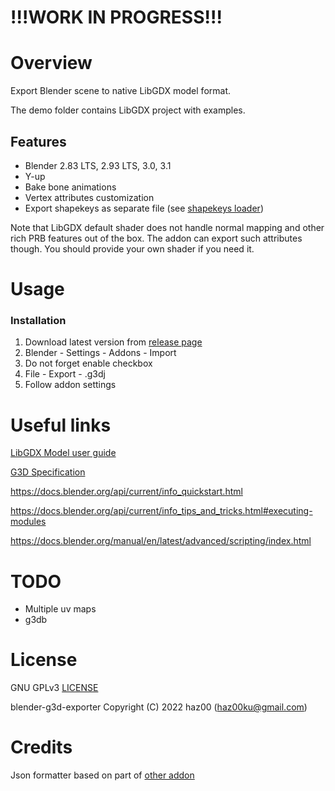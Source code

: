 # !!!WORK IN PROGRESS!!!

# Overview
Export Blender scene to native LibGDX model format.

The demo folder contains LibGDX project with examples.

## Features
- Blender 2.83 LTS, 2.93 LTS, 3.0, 3.1
- Y-up
- Bake bone animations
- Vertex attributes customization
- Export shapekeys as separate file (see [shapekeys loader](https://github.com/haz00/g3d-model-shape))

Note that LibGDX default shader does not handle normal mapping and other rich PRB features out of the box. The addon can export such attributes though. You should provide your own shader if you need it.

# Usage
### Installation
1. Download latest version from [release page](https://github.com/haz00/blender-g3d-exporter/releases)
2. Blender - Settings - Addons - Import
3. Do not forget enable checkbox
4. File - Export - .g3dj
5. Follow addon settings

# Useful links
[LibGDX Model user guide](https://libgdx.com/wiki/graphics/3d/quick-start)

[G3D Specification](https://github.com/libgdx/fbx-conv/wiki/Version-0.1-%28libgdx-0.9.9%29)

https://docs.blender.org/api/current/info_quickstart.html

https://docs.blender.org/api/current/info_tips_and_tricks.html#executing-modules

https://docs.blender.org/manual/en/latest/advanced/scripting/index.html

# TODO
- Multiple uv maps
- g3db

# License
GNU GPLv3 [LICENSE](https://github.com/haz00/blender-g3d-exporter/blob/master/LICENSE)

blender-g3d-exporter Copyright (C) 2022 haz00 (haz00ku@gmail.com)

# Credits
Json formatter based on part of [other addon](https://github.com/Dancovich/libgdx_blender_g3d_exporter)
